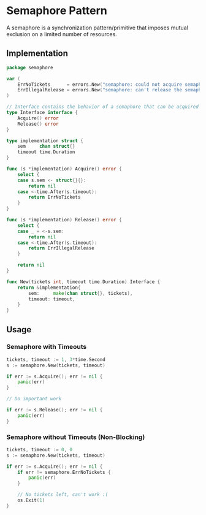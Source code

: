 # Semaphore Pattern
A semaphore is a synchronization pattern/primitive that imposes mutual exclusion on a limited number of resources. 

## Implementation

```go
package semaphore

var (
	ErrNoTickets      = errors.New("semaphore: could not acquire semaphore")
	ErrIllegalRelease = errors.New("semaphore: can't release the semaphore without acquiring it first")
)

// Interface contains the behavior of a semaphore that can be acquired and/or released.
type Interface interface {
	Acquire() error
	Release() error
}

type implementation struct {
	sem     chan struct{}
	timeout time.Duration
}

func (s *implementation) Acquire() error {
	select {
	case s.sem <- struct{}{}:
		return nil
	case <-time.After(s.timeout):
		return ErrNoTickets
	}
}

func (s *implementation) Release() error {
	select {
	case _ = <-s.sem:
		return nil
	case <-time.After(s.timeout):
		return ErrIllegalRelease
	}

	return nil
}

func New(tickets int, timeout time.Duration) Interface {
	return &implementation{
		sem:     make(chan struct{}, tickets),
		timeout: timeout,
	}
}
```

## Usage
### Semaphore with Timeouts

```go
tickets, timeout := 1, 3*time.Second
s := semaphore.New(tickets, timeout)

if err := s.Acquire(); err != nil {
    panic(err)
}

// Do important work

if err := s.Release(); err != nil {
    panic(err)
}
```
### Semaphore without Timeouts (Non-Blocking)

```go
tickets, timeout := 0, 0
s := semaphore.New(tickets, timeout)

if err := s.Acquire(); err != nil {
    if err != semaphore.ErrNoTickets {
        panic(err)
    }

    // No tickets left, can't work :(
    os.Exit(1)
}
```

